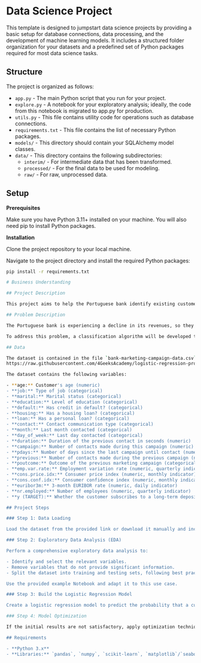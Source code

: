 # Data Science Project

This template is designed to jumpstart data science projects by providing a basic setup for database connections, data processing, and the development of machine learning models. It includes a structured folder organization for your datasets and a predefined set of Python packages required for most data science tasks.

## Structure

The project is organized as follows:

- `app.py` - The main Python script that you run for your project.
- `explore.py` - A notebook for your exploratory analysis; ideally, the code from this notebook is migrated to app.py for production.
- `utils.py` - This file contains utility code for operations such as database connections.
- `requirements.txt` - This file contains the list of necessary Python packages.
- `models/` - This directory should contain your SQLAlchemy model classes.
- `data/` - This directory contains the following subdirectories:
  - `interim/` - For intermediate data that has been transformed.
  - `processed/` - For the final data to be used for modeling.
  - `raw/` - For raw, unprocessed data.

## Setup

**Prerequisites**

Make sure you have Python 3.11+ installed on your machine. You will also need pip to install Python packages.

**Installation**

Clone the project repository to your local machine.

Navigate to the project directory and install the required Python packages:

```bash
pip install -r requirements.txt

# Business Understanding

## Project Description

This project aims to help the Portuguese bank identify existing customers with a higher probability of subscribing to a long-term deposit. Long-term deposits allow banks to hold funds for a specified period, enabling them to use these funds to improve their investments. Marketing campaigns for this product are based on telephone calls; if a user is unavailable at a given moment, they will be contacted again later.

## Problem Description

The Portuguese bank is experiencing a decline in its revenues, so they want to identify existing customers who have a higher probability of subscribing to a long-term deposit. This will allow them to focus their marketing efforts on those customers and avoid wasting time and resources on those who are unlikely to subscribe.

To address this problem, a classification algorithm will be developed to predict whether a customer will subscribe to a long-term deposit or not.

## Data

The dataset is contained in the file `bank-marketing-campaign-data.csv` and can be loaded directly from the following link:  
https://raw.githubusercontent.com/4GeeksAcademy/logistic-regression-project-tutorial/main/bank-marketing-campaign-data.csv

The dataset contains the following variables:

- **age:** Customer's age (numeric)
- **job:** Type of job (categorical)
- **marital:** Marital status (categorical)
- **education:** Level of education (categorical)
- **default:** Has credit in default? (categorical)
- **housing:** Has a housing loan? (categorical)
- **loan:** Has a personal loan? (categorical)
- **contact:** Contact communication type (categorical)
- **month:** Last month contacted (categorical)
- **day_of_week:** Last day contacted (categorical)
- **duration:** Duration of the previous contact in seconds (numeric)
- **campaign:** Number of contacts made during this campaign (numeric)
- **pdays:** Number of days since the last campaign until contact (numeric)
- **previous:** Number of contacts made during the previous campaign (numeric)
- **poutcome:** Outcome of the previous marketing campaign (categorical)
- **emp.var.rate:** Employment variation rate (numeric, quarterly indicator)
- **cons.price.idx:** Consumer price index (numeric, monthly indicator)
- **cons.conf.idx:** Consumer confidence index (numeric, monthly indicator)
- **euribor3m:** 3-month EURIBOR rate (numeric, daily indicator)
- **nr.employed:** Number of employees (numeric, quarterly indicator)
- **y (TARGET):** Whether the customer subscribes to a long-term deposit (categorical)

## Project Steps

### Step 1: Data Loading

Load the dataset from the provided link or download it manually and include it in your repository.

### Step 2: Exploratory Data Analysis (EDA)

Perform a comprehensive exploratory data analysis to:

- Identify and select the relevant variables.
- Remove variables that do not provide significant information.
- Split the dataset into training and testing sets, following best practices.

Use the provided example Notebook and adapt it to this use case.

### Step 3: Build the Logistic Regression Model

Create a logistic regression model to predict the probability that a customer will subscribe to a long-term deposit. Start with the default parameters and evaluate the model's performance.

### Step 4: Model Optimization

If the initial results are not satisfactory, apply optimization techniques (such as hyperparameter tuning or feature selection) to improve the model's performance.

## Requirements

- **Python 3.x**
- **Libraries:** `pandas`, `numpy`, `scikit-learn`, `matplotlib`/`seaborn` (or other visualization libraries)
